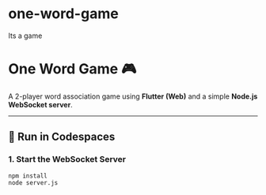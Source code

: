 # one-word-game
Its a game
# One Word Game 🎮

A 2-player word association game using **Flutter (Web)** and a simple **Node.js WebSocket server**.

---

## 🚀 Run in Codespaces

### 1. Start the WebSocket Server
```bash
npm install
node server.js
